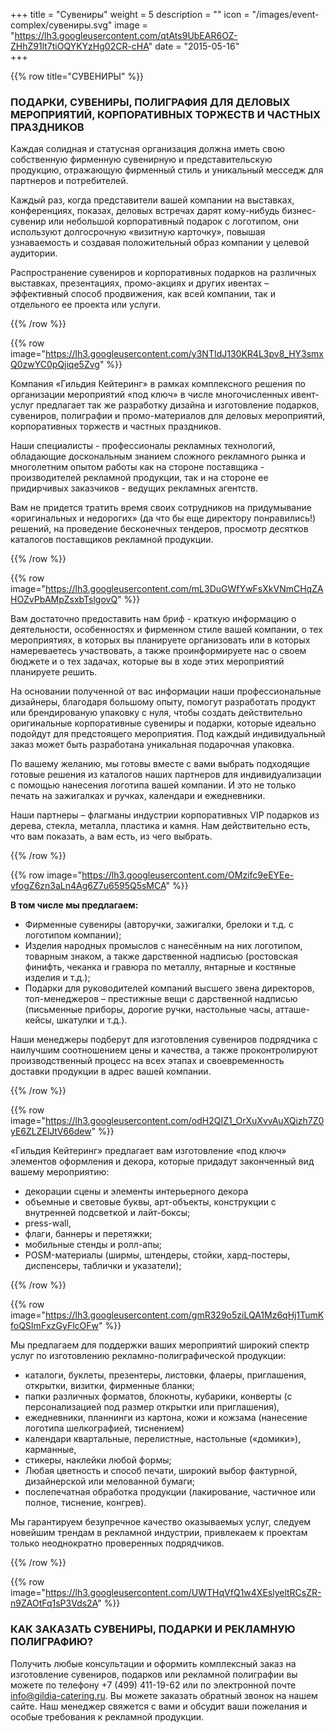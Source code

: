 +++
title = "Сувениры"
weight = 5
description = ""
icon = "/images/event-complex/сувениры.svg"
image = "https://lh3.googleusercontent.com/qtAts9UbEAR6OZ-ZHhZ91lt7tiOQYKYzHg02CR-cHA"
date = "2015-05-16"  
+++

{{% row title="СУВЕНИРЫ" %}}

### ПОДАРКИ, СУВЕНИРЫ, ПОЛИГРАФИЯ ДЛЯ ДЕЛОВЫХ МЕРОПРИЯТИЙ, КОРПОРАТИВНЫХ ТОРЖЕСТВ И ЧАСТНЫХ ПРАЗДНИКОВ

Каждая солидная и статусная организация должна иметь свою собственную фирменную сувенирную и представительскую продукцию, отражающую фирменный стиль и уникальный месседж для партнеров и потребителей.

Каждый раз, когда представители вашей компании на выставках, конференциях, показах, деловых встречах дарят кому-нибудь бизнес-сувенир или небольшой корпоративный подарок с логотипом, они используют долгосрочную «визитную карточку», повышая узнаваемость и создавая положительный образ компании у целевой аудитории.

<!--more-->

Распространение сувениров и корпоративных подарков на различных выставках, презентациях, промо-акциях и других ивентах – эффективный способ  продвижения, как всей компании, так и отдельного ее проекта или услуги.

{{% /row %}}

{{% row image="https://lh3.googleusercontent.com/y3NTIdJ130KR4L3pv8_HY3smxQ0zwYC0pQjiqe5Zvg" %}}

Компания «Гильдия Кейтеринг» в рамках комплексного решения по организации мероприятий «под ключ» в числе многочисленных ивент-услуг предлагает так же разработку дизайна и изготовление подарков, сувениров, полиграфии и промо-материалов для деловых мероприятий, корпоративных торжеств и частных праздников.

Наши специалисты - профессионалы рекламных технологий, обладающие доскональным знанием сложного рекламного рынка и многолетним  опытом работы как на стороне поставщика - производителей рекламной продукции, так и на стороне ее придирчивых заказчиков - ведущих рекламных агентств.

Вам не придется тратить время своих сотрудников на придумывание «оригинальных и недорогих» (да что бы еще директору понравились!) решений, на проведение бесконечных тендеров, просмотр десятков каталогов поставщиков рекламной продукции.

{{% /row %}}

{{% row image="https://lh3.googleusercontent.com/mL3DuGWfYwFsXkVNmCHqZAHOZvPbAMpZsxbTslgovQ" %}}

Вам достаточно предоставить нам бриф - краткую информацию о деятельности, особенностях и фирменном стиле вашей компании, о тех мероприятиях, в которых вы планируете организовать или в которых намереваетесь участвовать, а также проинформируете нас о своем бюджете и о тех задачах, которые вы в  ходе этих мероприятий планируете решить.

На основании полученной от вас информации наши профессиональные дизайнеры, благодаря большому опыту, помогут разработать продукт или брендированую упаковку с нуля, чтобы создать действительно оригинальные корпоративные сувениры и подарки, которые идеально подойдут для предстоящего мероприятия. Под каждый индивидуальный заказ может быть разработана уникальная подарочная упаковка.

По вашему желанию, мы готовы вместе с вами выбрать подходящие готовые решения из каталогов наших партнеров для индивидуализации с помощью нанесения логотипа вашей компании. И это не только печать на зажигалках и ручках, календари и ежедневники.

Наши партнеры – флагманы индустрии корпоративных VIP подарков из дерева, стекла, металла, пластика и камня. Нам действительно есть, что вам показать, а вам есть, из чего выбрать.

{{% /row %}}

{{% row image="https://lh3.googleusercontent.com/OMzifc9eEYEe-vfogZ6zn3aLn4Ag6Z7u6595Q5sMCA" %}}

**В том числе мы предлагаем:**

- Фирменные сувениры (авторучки, зажигалки, брелоки и т.д. с логотипом компании);
- Изделия народных промыслов с нанесённым на них логотипом, товарным знаком, а также дарственной надписью (ростовская финифть, чеканка и гравюра по металлу, янтарные и костяные изделия и т.д.);
- Подарки для руководителей компаний высшего звена  директоров, топ-менеджеров – престижные вещи с дарственной надписью (письменные приборы, дорогие ручки, настольные часы, атташе-кейсы, шкатулки и т.д.).

Наши менеджеры подберут для изготовления сувениров подрядчика с наилучшим соотношением цены и качества, а также проконтролируют производственный процесс на всех этапах и своевременность доставки продукции в адрес вашей компании.

{{% /row %}}

{{% row image="https://lh3.googleusercontent.com/odH2QIZ1_OrXuXvvAuXQizh7Z0yE6ZLZElJtV66dew" %}}

«Гильдия Кейтеринг» предлагает вам изготовление «под ключ» элементов оформления и декора, которые придадут законченный вид вашему мероприятию:

- декорации сцены и элементы интерьерного декора
- объемные и световые буквы, арт-объекты, конструкции с внутренней подсветкой и лайт-боксы;
- press-wall,
- флаги, баннеры и перетяжки;
- мобильные стенды и ролл-апы;
- POSM-материалы (ширмы, штендеры, стойки, хард-постеры, диспенсеры, таблички и указатели);

{{% /row %}}

{{% row image="https://lh3.googleusercontent.com/gmR329o5ziLQA1Mz6qHj1TumKfoQSImFxzGyFlcOFw" %}}

Мы предлагаем для поддержки ваших мероприятий широкий спектр услуг по изготовлению рекламно-полиграфической продукции:

- каталоги, буклеты, презентеры, листовки, флаеры, приглашения, открытки, визитки, фирменные бланки;
- папки различных форматов, блокноты, кубарики, конверты (с персонализацией под размер открытки или приглашения),  
- ежедневники, планнинги из картона, кожи и кожзама (нанесение логотипа шелкографией, тиснением)
- календари квартальные, перелистные, настольные («домики»), карманные,
- стикеры, наклейки любой формы;
- Любая цветность и способ печати, широкий выбор фактурной, дизайнерской или мелованной бумаги;
- послепечатная обработка продукции (лакирование, частичное или полное, тиснение, конгрев).

Мы гарантируем безупречное качество оказываемых услуг, следуем новейшим трендам в рекламной индустрии, привлекаем к проектам только неоднократно проверенных подрядчиков.

{{% /row %}}

{{% row image="https://lh3.googleusercontent.com/UWTHqVfQ1w4XEslyeltRCsZR-n9ZAOtFq1sP3Vds2A" %}}

### КАК ЗАКАЗАТЬ СУВЕНИРЫ, ПОДАРКИ И РЕКЛАМНУЮ ПОЛИГРАФИЮ?

Получить любые консультации и оформить комплексный заказ на изготовление сувениров, подарков или рекламной полиграфии вы можете по телефону +7 (499) 411-19-62 или по электронной почте info@gildia-catering.ru. Вы можете заказать обратный звонок на нашем сайте. Наш менеджер свяжется с вами и обсудит ваши пожелания и особые требования к рекламной продукции.
